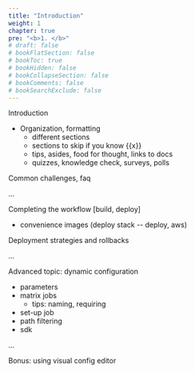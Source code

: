 ```yaml
---
title: "Introduction"
weight: 1
chapter: true
pre: "<b>1. </b>"
# draft: false
# bookFlatSection: false
# bookToc: true
# bookHidden: false
# bookCollapseSection: false
# bookComments: false
# bookSearchExclude: false
---
```


Introduction
- Organization, formatting
  - different sections
  - sections to skip if you know {{x}}
  - tips, asides, food for thought, links to docs
  - quizzes, knowledge check, surveys, polls

Common challenges, faq

...


Completing the workflow [build, deploy]
- convenience images (deploy stack -- deploy, aws)

Deployment strategies and rollbacks

...

Advanced topic: dynamic configuration
- parameters
- matrix jobs
  - tips: naming, requiring
- set-up job
- path filtering
- sdk

...

Bonus: using visual config editor
